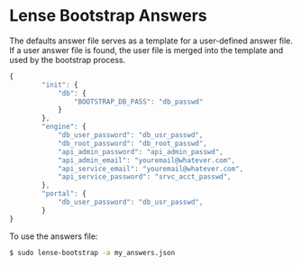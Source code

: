 # Lense Bootstrap Answers
The defaults answer file serves as a template for a user-defined answer file. If a user answer file is found, the user file is merged into the template and used by the bootstrap process.

```javascript
{
        "init": {
            "db": {
                "BOOTSTRAP_DB_PASS": "db_passwd"
            }
        },
        "engine": {
            "db_user_password": "db_usr_passwd",
            "db_root_password": "db_root_passwd",
            "api_admin_password": "api_admin_passwd",
            "api_admin_email": "youremail@whatever.com",
            "api_service_email": "youremail@whatever.com",
            "api_service_password": "srvc_acct_passwd",
        },
        "portal": {
            "db_user_password": "db_usr_passwd",
        }
}
```

To use the answers file:

```sh
$ sudo lense-bootstrap -a my_answers.json
```